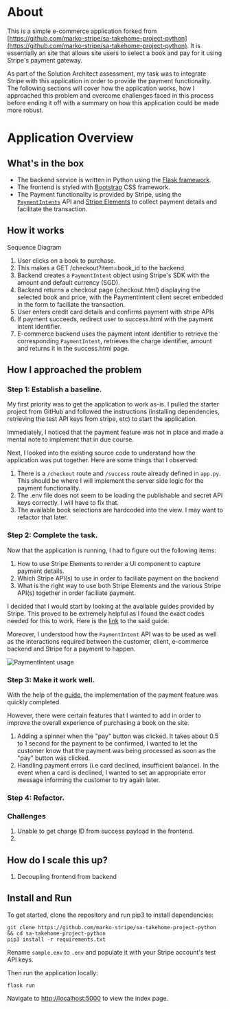 # About
This is a simple e-commerce application forked from [https://github.com/marko-stripe/sa-takehome-project-python](https://github.com/marko-stripe/sa-takehome-project-python). It is essentially an site that allows site users to select a book and pay for it using Stripe's payment gateway. 

As part of the Solution Architect assessment, my task was to integrate Stripe with this application in order to provide the payment functionality. The following sections will cover how the application works, how I approached this problem and overcome challenges faced in this process before ending it off with a summary on how this application could be made more robust. 

# Application Overview

## What's in the box
- The backend service is written in Python using the [Flask framework](https://flask.palletsprojects.com/).
- The frontend is styled with [Bootstrap](https://getbootstrap.com/docs/4.6/getting-started/introduction/) CSS framework.
- The Payment functionality is provided by Stripe, using the [`PaymentIntents`](https://stripe.com/docs/api/payment_intents) API and [Stripe Elements](https://stripe.com/docs/js/elements_object/create_element?type=card) to collect payment details and facilitate the transaction.

## How it works

Sequence Diagram
1. User clicks on a book to purchase.
2. This makes a GET /checkout?item=book_id to the backend
3. Backend creates a `PaymentIntent` object using Stripe's SDK with the amount and default currency (SGD).
3. Backend returns a checkout page (checkout.html) displaying the selected book and price, with the PaymentIntent client secret embedded in the form to faciliate the transaction.
4. User enters credit card details and confirms payment with stripe APIs
5. If payment succeeds, redirect user to success.html with the payment intent identifier. 
6. E-commerce backend uses the payment intent identifier to retrieve the corresponding `PaymentIntent`, retrieves the charge identifier, amount and returns it in the success.html page.

## How I approached the problem

### Step 1: Establish a baseline.
My first priority was to get the application to work as-is. I pulled the starter project from GitHub and 
followed the instructions (installing dependencies, retrieving the test API keys from stripe, etc) to start the application.

Immediately, I noticed that the payment feature was not in place and made a mental note to implement that in due course.

Next, I looked into the existing source code to understand how the application was put together. Here are some things that I observed:
1. There is a `/checkout` route and `/success` route already defined in `app.py`. This should be where I will implement the server side logic for the payment functionality.
2. The .env file does not seem to be loading the publishable and secret API keys correctly. I will have to fix that.
3. The available book selections are hardcoded into the view. I may want to refactor that later.

### Step 2: Complete the task.
Now that the application is running, I had to figure out the following items:
1) How to use Stripe Elements to render a UI component to capture payment details.
2) Which Stripe API(s) to use in order to faciliate payment on the backend
3) What is the right way to use both Stripe Elements and the various Stripe API(s) together in order faciliate payment.

I decided that I would start by looking at the available guides provided by Stripe. This proved to be extremely helpful
as I found the exact codes needed for this to work. Here is the [link](https://stripe.com/docs/payments/accept-a-payment?platform=web&ui=elements) 
to the said guide. 

Moreover, I understood how the `PaymentIntent` API was to be used as well as the interactions required between the customer,
client, e-commerce backend and Stripe for a payment to happen.

![PaymentIntent usage](https://b.stripecdn.com/docs-srv/assets/accept-a-payment-web.3c58b380538c59796acc587164c05365.png)

### Step 3: Make it work well.
With the help of the [guide](https://stripe.com/docs/payments/accept-a-payment?platform=web&ui=elements), the implementation 
of the payment feature was quickly completed. 

However, there were certain features that I wanted to add in order to improve the overall experience of purchasing a book on the site. 
1. Adding a spinner when the "pay" button was clicked. It takes about 0.5 to 1 second for the payment to be confirmed, I wanted to let the customer know
that the payment was being processed as soon as the "pay" button was clicked.
2. Handling payment errors (i.e card declined, insufficient balance). In the event when a card is declined, I wanted to set an appropriate
error message informing the customer to try again later.   

### Step 4: Refactor.

### Challenges
1. Unable to get charge ID from success payload in the frontend.
2. 

## How do I scale this up?
1. Decoupling frontend from backend


## Install and Run
To get started, clone the repository and run pip3 to install dependencies:

```
git clone https://github.com/marko-stripe/sa-takehome-project-python && cd sa-takehome-project-python
pip3 install -r requirements.txt
```

Rename `sample.env` to `.env` and populate it with your Stripe account's test API keys.

Then run the application locally:

```
flask run
```

Navigate to [http://localhost:5000](http://localhost:5000) to view the index page.

